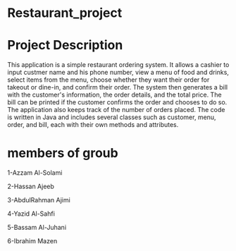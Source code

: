 # Restaurant_project


# Project Description


This application is a simple restaurant ordering system. It allows a cashier to input custmer name and his phone number, view a menu of food and drinks, select items from the menu, choose whether they want their order for takeout or dine-in, and confirm their order. The system then generates a bill with the customer's information, the order details, and the total price. The bill can be printed if the customer confirms the order and chooses to do so. The application also keeps track of the number of orders placed. The code is written in Java and includes several classes such as customer, menu, order, and bill, each with their own methods and attributes.


# members of groub


1-Azzam Al-Solami

2-Hassan Ajeeb

3-AbdulRahman Ajimi

4-Yazid Al-Sahfi

5-Bassam Al-Juhani

6-Ibrahim Mazen
